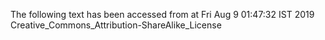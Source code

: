 The following text has been accessed from at Fri Aug 9 01:47:32 IST 2019
Creative_Commons_Attribution-ShareAlike_License
